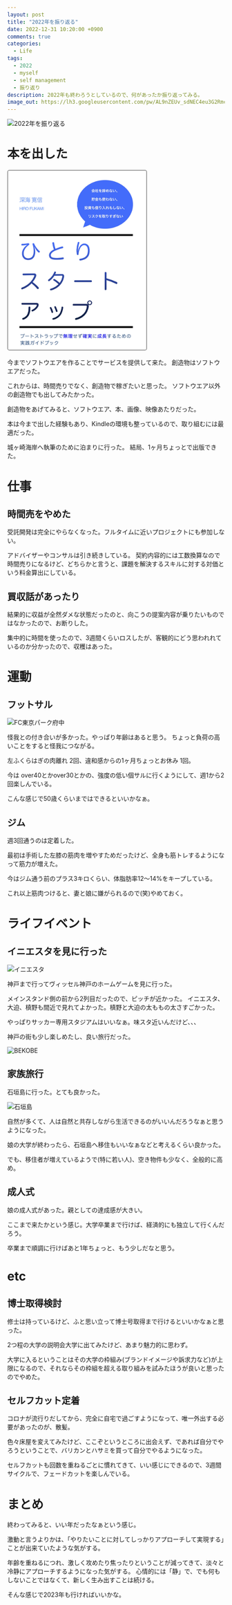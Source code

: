 ```yaml
---
layout: post
title: "2022年を振り返る"
date: 2022-12-31 10:20:00 +0900
comments: true
categories:
  - Life
tags:
  - 2022
  - myself
  - self management
  - 振り返り
description: 2022年も終わろうとしているので、何があったか振り返ってみる。
image_out: https://lh3.googleusercontent.com/pw/AL9nZEUv_sdNEC4eu3G2RmcsDFsZPYU_KA-QRKX3-A3VX6d0Ru4a32kMiZSNoKaa6Wx08vHf3T5BPLUNDdh2Bo04s-LqAj2ulSOfnhCmSjQpcWGAuxRWD_kxJ5pt5vzDQ4MIpPWsa3JBCXxPF_sLEx13PCqedA=w1149-h647-no?authuser=0
---
```

![2022年を振り返る](https://lh3.googleusercontent.com/pw/AL9nZEUv_sdNEC4eu3G2RmcsDFsZPYU_KA-QRKX3-A3VX6d0Ru4a32kMiZSNoKaa6Wx08vHf3T5BPLUNDdh2Bo04s-LqAj2ulSOfnhCmSjQpcWGAuxRWD_kxJ5pt5vzDQ4MIpPWsa3JBCXxPF_sLEx13PCqedA=w1149-h647-no?authuser=0)

# 本を出した

[<img src="/images/static_pages/book_cover_your_startup.jpg" width="320"  style="border: solid 2px #9c9c9c; border-radius: 5px;" />][1]

今までソフトウエアを作ることでサービスを提供して来た。
創造物はソフトウエアだった。

これからは、時間売りでなく、創造物で稼ぎたいと思った。
ソフトウエア以外の創造物でも出してみたかった。

創造物をあげてみると、ソフトウエア、本、画像、映像あたりだった。

本は今まで出した経験もあり、Kindleの環境も整っているので、取り組むには最適だった。

城ヶ崎海岸へ執筆のために泊まりに行った。
結局、1ヶ月ちょっとで出版できた。

# 仕事

## 時間売をやめた

受託開発は完全にやらなくなった。フルタイムに近いプロジェクトにも参加しない。

アドバイザーやコンサルは引き続きしている。
契約内容的には工数換算なので時間売りになるけど、どちらかと言うと、課題を解決するスキルに対する対価という料金算出にしている。

## 買収話があったり

結果的に収益が全然ダメな状態だったのと、向こうの提案内容が乗りたいものではなかったので、お断りした。

集中的に時間を使ったので、3週間くらいロスしたが、客観的にどう思われれているのか分かったので、収穫はあった。

# 運動

## フットサル

![FC東京パーク府中](https://lh3.googleusercontent.com/pw/AL9nZEXOsIrAKAU73qFmzXD3bDltibTbliRJ6FsFieZ7hlvOhbOwFWel1GDKWIbdEIiAEBHllB5kczXGTyOlWFHJg2VkgWuEgsswNrlifIW3s7ShUR23zjsaZ80y9Eiu0vMv3CnkGhQkQi2VQz6u0FnFeFWBUg=w1149-h862-no?authuser=0)

怪我との付き合いが多かった。やっぱり年齢はあると思う。
ちょっと負荷の高いことをすると怪我につながる。

左ふくらはぎの肉離れ 2回、違和感からの1ヶ月ちょっとお休み 1回。

今は over40とかover30とかの、強度の低い個サルに行くようにして、週1から2回楽しんでいる。

こんな感じで50歳くらいまではできるといいかなぁ。

## ジム

週3回通うのは定着した。

最初は手術した左膝の筋肉を増やすためだったけど、全身も筋トレするようになって筋力が増えた。

今はジム通う前のプラス3キロくらい、体脂肪率12〜14%をキープしている。

これ以上筋肉つけると、妻と娘に嫌がられるので(笑)やめておく。

# ライフイベント

## イニエスタを見に行った

![イニエスタ](https://lh3.googleusercontent.com/pw/AL9nZEX6CIVx_tBTisA-DRlBXMgCNux6hlJOY9nqUqp2RRjWnTgwpbY9PjeVqR1OoAYipgJr_3xEyOMtD_Z881LyIJIJRlLPZVx2yEK-zc0KbWf-JnzJr80qU6LCNAWTrUIkLYGe6h1WDGcpBR0nkLGCQRvFWw=w1149-h691-no?authuser=0)

神戸まで行ってヴィッセル神戸のホームゲームを見に行った。

メインスタンド側の前から2列目だったので、ピッチが近かった。
イニエスタ、大迫、槙野も間近で見れてよかった。槙野と大迫の太ももの太さすごかった。

やっぱりサッカー専用スタジアムはいいなぁ。味スタ近いんだけど、、、

神戸の街も少し楽しめたし、良い旅行だった。

![BEKOBE](https://lh3.googleusercontent.com/pw/AL9nZEU6n-Qm7b8NVXMPzNsXEh__K5ZcCQERv0YgelYOrgQU1OILrFcR4s4cBJapH7NyQ6hyOPCeRq0LLObC46v6CGHPcMJd_BgeiWChf0Hxr9e45qgUy7dpZ3yYYQKEYh1pOvozromjoyhuhMtN1WgvZvxc5A=w1149-h862-no?authuser=0)

## 家族旅行

石垣島に行った。とても良かった。

![石垣島](https://lh3.googleusercontent.com/pw/AL9nZEXgk9dCS0p3zxfW70qgwryjrKkSbtGLYiUi8iTcNeD5itJtnqG54Sh-eDwtfUAG9NyUzxPqFGhQDqxEXtC749v4ZDoXstP1Zpct1BLw-iHhWwnH78hSWT5fwYa9JrSvk2X54V3axACFnnNEbtUlJAVIvQ=w1149-h647-no?authuser=0)

自然が多くて、人は自然と共存しながら生活できるのがいいんだろうなぁと思うようになった。

娘の大学が終わったら、石垣島へ移住もいいなぁなどと考えるくらい良かった。

でも、移住者が増えているようで(特に若い人)、空き物件も少なく、全般的に高め。

## 成人式

娘の成人式があった。親としての達成感が大きい。

ここまで来たかという感じ。大学卒業まで行けば、経済的にも独立して行くんだろう。

卒業まで順調に行けばあと1年ちょっと、もう少しだなと思う。

# etc

## 博士取得検討

修士は持っているけど、ふと思い立って博士号取得まで行けるといいかなぁと思った。

2つ程の大学の説明会大学に出てみたけど、あまり魅力的に思わず。

大学に入るということはその大学の枠組み(ブランドイメージや訴求力など)が上限になるので、それならその枠組を超える取り組みを試みたほうが良いと思ったのでやめた。

## セルフカット定着

コロナが流行りだしてから、完全に自宅で過ごすようになって、唯一外出する必要があったのが、散髪。

色々床屋を変えてみたけど、ここぞというところに出会えず、であれば自分でやろうということで、バリカンとハサミを買って自分でやるようになった。

セルフカットも回数を重ねるごとに慣れてきて、いい感じにできるので、3週間サイクルで、フェードカットを楽しんでいる。

# まとめ

終わってみると、いい年だったなぁという感じ。

激動と言うよりかは、「やりたいことに対してしっかりアプローチして実現する」ことが出来ていたような気がする。

年齢を重ねるにつれ、激しく攻めたり焦ったりということが減ってきて、淡々と冷静にアプローチするようになった気がする。
心情的には「静」で、でも何もしないことではなくて、新しく生み出すことは続ける。

そんな感じで2023年も行ければいいかな。

[1]: https://amzn.to/3P1Szqj
